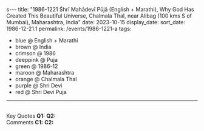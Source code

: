 s---
title: "1986-1221 Śhrī Mahādevī Pūjā (English + Marathi), Why God Has Created This Beautiful Universe, Chalmala Thal, near Alibag (100 kms S of Mumbai), Maharashtra, India"
date: 2023-10-15
display_date: 
sort_date: 1986-12-21.1
permalink: /events/1986-1221-a
tags:
  - blue @ English + Marathi
  - brown @ India
  - crimson @ 1986
  - deeppink @ Puja
  - green @ 1986-12
  - maroon @ Maharashtra
  - orange @ Chalmala Thal
  - purple @ Shri Devi
  - red @ Shri Devi Puja
---

<br>

<wave-list>
  <list-title color="DarkSeaGreen" width="55">Key Quotes</list-title>
  <list-item color="BlanchedAlmond" width="280"><b>Q1:</b> <i></i></list-item>
  <list-item color="Lavender" width="280"><b>Q2:</b> <i></i></list-item>
</wave-list>

<br>

<wave-list>
  <list-title color="DarkSeaGreen" width="55">Comments</list-title>
  <list-item color="BlanchedAlmond" width="280"><b>C1:</b> <i></i></list-item>
  <list-item color="Lavender" width="280"><b>C2:</b> <i></i></list-item>
</wave-list>